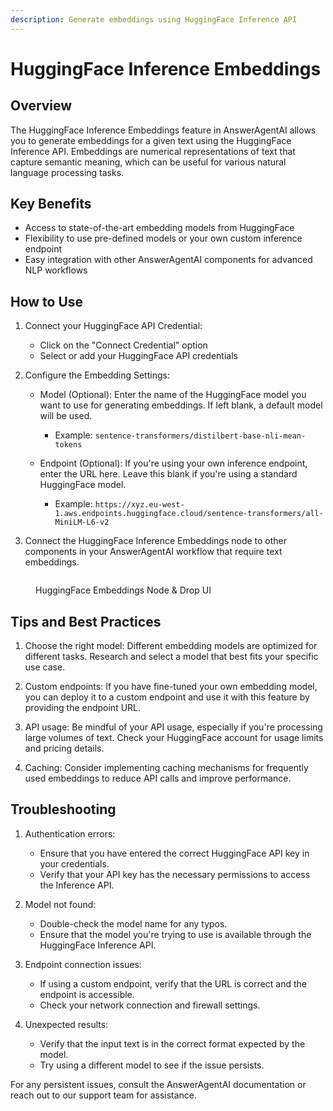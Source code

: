 ```yaml
---
description: Generate embeddings using HuggingFace Inference API
---
```


# HuggingFace Inference Embeddings

## Overview

The HuggingFace Inference Embeddings feature in AnswerAgentAI allows you to generate embeddings for a given text using the HuggingFace Inference API. Embeddings are numerical representations of text that capture semantic meaning, which can be useful for various natural language processing tasks.

## Key Benefits

-   Access to state-of-the-art embedding models from HuggingFace
-   Flexibility to use pre-defined models or your own custom inference endpoint
-   Easy integration with other AnswerAgentAI components for advanced NLP workflows

## How to Use

1. Connect your HuggingFace API Credential:

    - Click on the "Connect Credential" option
    - Select or add your HuggingFace API credentials

2. Configure the Embedding Settings:

    - Model (Optional): Enter the name of the HuggingFace model you want to use for generating embeddings. If left blank, a default model will be used.

        - Example: `sentence-transformers/distilbert-base-nli-mean-tokens`

    - Endpoint (Optional): If you're using your own inference endpoint, enter the URL here. Leave this blank if you're using a standard HuggingFace model.
        - Example: `https://xyz.eu-west-1.aws.endpoints.huggingface.cloud/sentence-transformers/all-MiniLM-L6-v2`

3. Connect the HuggingFace Inference Embeddings node to other components in your AnswerAgentAI workflow that require text embeddings.

<!-- TODO: Screenshot of the HuggingFace Inference Embeddings node configuration panel -->
<figure><img src="/.gitbook/assets/screenshots/huggingface.png" alt="" /><figcaption><p> HuggingFace Embeddings Node  &#x26; Drop UI</p></figcaption></figure>

## Tips and Best Practices

1. Choose the right model: Different embedding models are optimized for different tasks. Research and select a model that best fits your specific use case.

2. Custom endpoints: If you have fine-tuned your own embedding model, you can deploy it to a custom endpoint and use it with this feature by providing the endpoint URL.

3. API usage: Be mindful of your API usage, especially if you're processing large volumes of text. Check your HuggingFace account for usage limits and pricing details.

4. Caching: Consider implementing caching mechanisms for frequently used embeddings to reduce API calls and improve performance.

## Troubleshooting

1. Authentication errors:

    - Ensure that you have entered the correct HuggingFace API key in your credentials.
    - Verify that your API key has the necessary permissions to access the Inference API.

2. Model not found:

    - Double-check the model name for any typos.
    - Ensure that the model you're trying to use is available through the HuggingFace Inference API.

3. Endpoint connection issues:

    - If using a custom endpoint, verify that the URL is correct and the endpoint is accessible.
    - Check your network connection and firewall settings.

4. Unexpected results:
    - Verify that the input text is in the correct format expected by the model.
    - Try using a different model to see if the issue persists.

For any persistent issues, consult the AnswerAgentAI documentation or reach out to our support team for assistance.
